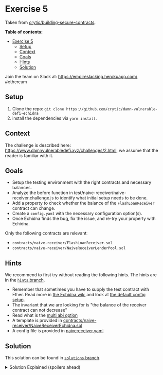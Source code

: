 # Exercise 5

Taken from [crytic/building-secure-contracts](https://github.com/crytic/building-secure-contracts/blob/master/program-analysis/echidna/exercises/Exercise-5.md).

**Table of contents:**

- [Exercise 5](#exercise-5)
	- [Setup](#setup)
	- [Context](#context)
	- [Goals](#goals)
	- [Hints](#hints)
	- [Solution](#solution)

Join the team on Slack at: <https://empireslacking.herokuapp.com/> #ethereum

## Setup

1. Clone the repo: `git clone https://github.com/crytic/damn-vulnerable-defi-echidna`
2. install the dependencies via `yarn install`.

## Context

The challenge is described here: <https://www.damnvulnerabledefi.xyz/challenges/2.html>, we assume that the reader is familiar with it.

## Goals

- Setup the testing environment with the right contracts and necessary balances.
- Analyze the before function in test/naive-receiver/naive-receiver.challenge.js to identify what initial setup needs to be done.
- Add a property to check whether the balance of the `FlashLoanReceiver` contract can change.
- Create a `config.yaml` with the necessary configuration option(s).
- Once Echidna finds the bug, fix the issue, and re-try your property with Echidna.

Only the following contracts are relevant:

- `contracts/naive-receiver/FlashLoanReceiver.sol`
- `contracts/naive-receiver/NaiveReceiverLenderPool.sol`

## Hints

We recommend to first try without reading the following hints. The hints are in the [`hints` branch](https://github.com/crytic/damn-vulnerable-defi-echidna/tree/hints).

- Remember that sometimes you have to supply the test contract with Ether. Read more in [the Echidna wiki](https://github.com/crytic/echidna/wiki/Config) and look at [the default config setup](https://github.com/crytic/echidna/blob/master/tests/solidity/basic/default.yaml).
- The invariant that we are looking for is "the balance of the receiver contract can not decrease"
- Read what is the [multi abi option](../basic/common-testing-approaches.md#external-testing)
- A template is provided in [contracts/naive-receiver/NaiveReceiverEchidna.sol](https://github.com/crytic/damn-vulnerable-defi-echidna/blob/hints/contracts/naive-receiver/NaiveReceiverEchidna.sol)
- A config file is provided in [naivereceiver.yaml](https://github.com/crytic/damn-vulnerable-defi-echidna/blob/hints/naivereceiver.yaml)

## Solution

This solution can be found in [`solutions` branch](https://github.com/crytic/damn-vulnerable-defi-echidna/blob/solutions/contracts/naive-receiver/NaiveReceiverEchidna.sol).

<details>
<summary>Solution Explained (spoilers ahead)</summary>

The goal of the naive receiver challenge is to realize that an arbitrary user can call request a flash loan for `FlashLoanReceiver`.
In fact, this can be done even if the arbitrary user has no ether.

Echidna found this by simply calling `NaiveReceiverLenderPool.flashLoan()` with the address of `FlashLoanReceiver` and any arbitrary amount.

See example output below from Echidna:

```bash
echidna . --contract NaiveReceiverEchidna --config naivereceiver.yaml
...

echidna_test_contract_balance: failed!💥
  Call sequence:
    flashLoan(0x62d69f6867a0a084c6d313943dc22023bc263691,353073667)

...
```

</details>
